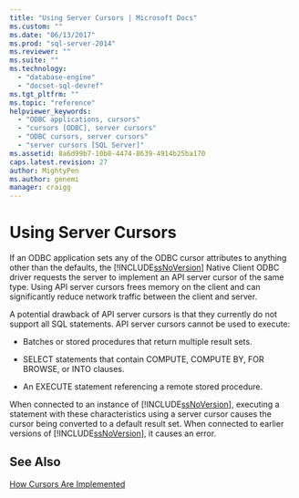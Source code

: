 ```yaml
---
title: "Using Server Cursors | Microsoft Docs"
ms.custom: ""
ms.date: "06/13/2017"
ms.prod: "sql-server-2014"
ms.reviewer: ""
ms.suite: ""
ms.technology: 
  - "database-engine"
  - "docset-sql-devref"
ms.tgt_pltfrm: ""
ms.topic: "reference"
helpviewer_keywords: 
  - "ODBC applications, cursors"
  - "cursors [ODBC], server cursors"
  - "ODBC cursors, server cursors"
  - "server cursors [SQL Server]"
ms.assetid: 8a6d99b7-10b8-4474-8639-4914b25ba170
caps.latest.revision: 27
author: MightyPen
ms.author: genemi
manager: craigg
---
```

# Using Server Cursors
  If an ODBC application sets any of the ODBC cursor attributes to anything other than the defaults, the [!INCLUDE[ssNoVersion](../../../includes/ssnoversion-md.md)] Native Client ODBC driver requests the server to implement an API server cursor of the same type. Using API server cursors frees memory on the client and can significantly reduce network traffic between the client and server.  
  
 A potential drawback of API server cursors is that they currently do not support all SQL statements. API server cursors cannot be used to execute:  
  
-   Batches or stored procedures that return multiple result sets.  
  
-   SELECT statements that contain COMPUTE, COMPUTE BY, FOR BROWSE, or INTO clauses.  
  
-   An EXECUTE statement referencing a remote stored procedure.  
  
 When connected to an instance of [!INCLUDE[ssNoVersion](../../../includes/ssnoversion-md.md)], executing a statement with these characteristics using a server cursor causes the cursor being converted to a default result set. When connected to earlier versions of [!INCLUDE[ssNoVersion](../../../includes/ssnoversion-md.md)], it causes an error.  
  
## See Also  
 [How Cursors Are Implemented](how-cursors-are-implemented.md)  
  
  

